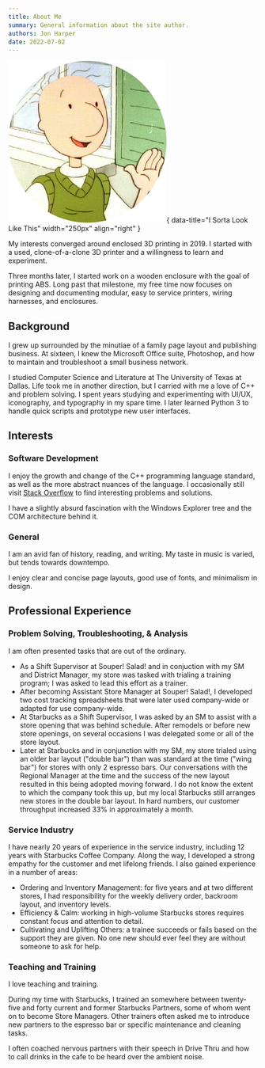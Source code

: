 ```yaml
---
title: About Me
summary: General information about the site author.
authors: Jon Harper
date: 2022-07-02
---
```


![What I Don't Look Like](img/doug.png){ data-title="I Sorta Look Like This" width="250px" align="right" }

My interests converged around enclosed 3D printing in 2019. I started with a used, clone-of-a-clone 3D printer and a willingness to learn and experiment.

Three months later, I started work on a wooden enclosure with the goal of printing ABS. Long past that milestone, my free time now focuses on designing and documenting modular, easy to service printers, wiring harnesses, and enclosures.

## Background

I grew up surrounded by the minutiae of a family page layout and publishing business. At sixteen, I knew the Microsoft Office suite, Photoshop, and how to maintain and troubleshoot a small business network.

I studied Computer Science and Literature at The University of Texas at Dallas. Life took me in another direction, but I carried with me a love of C++ and problem solving. I spent years studying and experimenting with UI/UX, iconography, and typography in my spare time. I later learned Python 3 to handle quick scripts and prototype new user interfaces.

## Interests

### Software Development

I enjoy the growth and change of the C++ programming language standard, as well as the more abstract nuances of the language. I occasionally still visit [Stack Overflow](https://stackoverflow.com/users/4732082/jonspaceharper) to find interesting problems and solutions.

I have a slightly absurd fascination with the Windows Explorer tree and the COM architecture behind it.

### General

I am an avid fan of history, reading, and writing. My taste in music is varied, but tends towards downtempo.

I enjoy clear and concise page layouts, good use of fonts, and minimalism in design.

## Professional Experience

### Problem Solving, Troubleshooting, & Analysis

I am often presented tasks that are out of the ordinary. 

- As a Shift Supervisor at Souper! Salad! and in conjuction with my SM and District Manager, my store was tasked with trialing a training program; I was asked to lead this effort as a trainer.
- After becoming Assistant Store Manager at Souper! Salad!, I developed two cost tracking spreadsheets that were later used company-wide or adapted for use company-wide.
- At Starbucks as a Shift Supervisor, I was asked by an SM to assist with a store opening that was behind schedule. After remodels or before new store openings, on several occasions I was delegated some or all of the store layout.
- Later at Starbucks and in conjunction with my SM, my store trialed using an older bar layout ("double bar") than was standard at the time ("wing bar") for stores with only 2 espresso bars. Our conversations with the Regional Manager at the time and the success of the new layout resulted in this being adopted moving forward. I do not know the extent to which the company took this up, but my local Starbucks still arranges new stores in the double bar layout. In hard numbers, our customer throughput increased 33% in approximately a month.

### Service Industry

I have nearly 20 years of experience in the service industry, including 12 years with Starbucks Coffee Company. Along the way, I developed a strong empathy for the customer and met lifelong friends. I also gained experience in a number of areas:

- Ordering and Inventory Management: for five years and at two different stores, I had responsibility for the weekly delivery order, backroom layout, and inventory levels.
- Efficiency & Calm: working in high-volume Starbucks stores requires constant focus and attention to detail.
- Cultivating and Uplifting Others: a trainee succeeds or fails based on the support they are given. No one new should ever feel they are without someone to ask for help.

### Teaching and Training

I love teaching and training.

During my time with Starbucks, I trained an somewhere between twenty-five and forty current and former Starbucks Partners, some of whom went on to become Store Managers. Other trainers often asked me to introduce new partners to the espresso bar or specific maintenance and cleaning tasks. 

I often coached nervous partners with their speech in Drive Thru and how to call drinks in the cafe to be heard over the ambient noise.